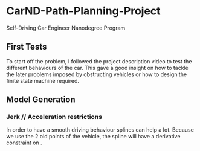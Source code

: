 # CarND-Path-Planning-Project
Self-Driving Car Engineer Nanodegree Program
   
## First Tests

To start off the problem, I followed the project description video to test the different behaviours of the car. This gave a good insight on how to tackle the later problems imposed by obstructing vehicles or how to design the finite state machine required.

## Model Generation

### Jerk // Acceleration restrictions

In order to have a smooth driving behaviour splines can help a lot. Because we use the 2 old points of the vehicle, the spline will have a derivative constraint on .

